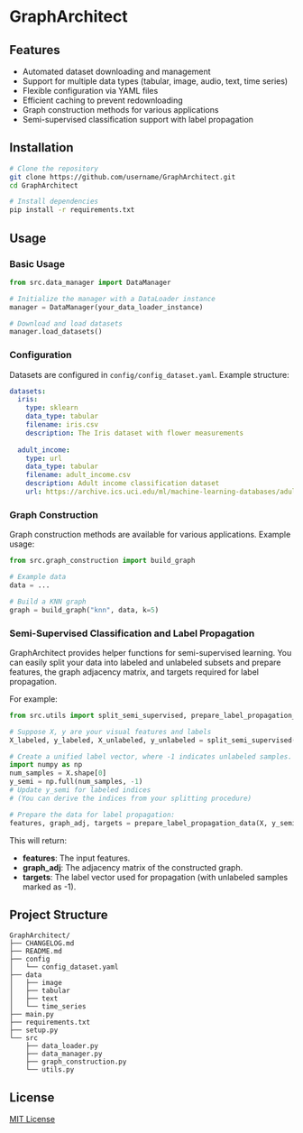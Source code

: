 # GraphArchitect

## Features

- Automated dataset downloading and management
- Support for multiple data types (tabular, image, audio, text, time series)
- Flexible configuration via YAML files
- Efficient caching to prevent redownloading
- Graph construction methods for various applications
- Semi-supervised classification support with label propagation

## Installation

```bash
# Clone the repository
git clone https://github.com/username/GraphArchitect.git
cd GraphArchitect

# Install dependencies
pip install -r requirements.txt
```

## Usage

### Basic Usage

```python
from src.data_manager import DataManager

# Initialize the manager with a DataLoader instance
manager = DataManager(your_data_loader_instance)

# Download and load datasets
manager.load_datasets()
```

### Configuration

Datasets are configured in `config/config_dataset.yaml`. Example structure:

```yaml
datasets:
  iris:
    type: sklearn
    data_type: tabular
    filename: iris.csv
    description: The Iris dataset with flower measurements
  
  adult_income:
    type: url
    data_type: tabular
    filename: adult_income.csv
    description: Adult income classification dataset
    url: https://archive.ics.uci.edu/ml/machine-learning-databases/adult/adult.data
```

### Graph Construction

Graph construction methods are available for various applications. Example usage:

```python
from src.graph_construction import build_graph

# Example data
data = ...

# Build a KNN graph
graph = build_graph("knn", data, k=5)
```

### Semi-Supervised Classification and Label Propagation

GraphArchitect provides helper functions for semi-supervised learning. You can easily split your data into labeled and unlabeled subsets and prepare features, the graph adjacency matrix, and targets required for label propagation.

For example:

```python
from src.utils import split_semi_supervised, prepare_label_propagation_data

# Suppose X, y are your visual features and labels
X_labeled, y_labeled, X_unlabeled, y_unlabeled = split_semi_supervised(X, y, labeled_fraction=0.1)

# Create a unified label vector, where -1 indicates unlabeled samples.
import numpy as np
num_samples = X.shape[0]
y_semi = np.full(num_samples, -1)
# Update y_semi for labeled indices
# (You can derive the indices from your splitting procedure)

# Prepare the data for label propagation:
features, graph_adj, targets = prepare_label_propagation_data(X, y_semi, graph_method="knn", k=5)
```

This will return:
- **features**: The input features.
- **graph_adj**: The adjacency matrix of the constructed graph.
- **targets**: The label vector used for propagation (with unlabeled samples marked as -1).

## Project Structure

```
GraphArchitect/
├── CHANGELOG.md
├── README.md
├── config
│   └── config_dataset.yaml
├── data
│   ├── image
│   ├── tabular
│   ├── text
│   └── time_series
├── main.py
├── requirements.txt
├── setup.py
└── src
    ├── data_loader.py
    ├── data_manager.py
    ├── graph_construction.py
    └── utils.py
```

## License

[MIT License](LICENSE)
